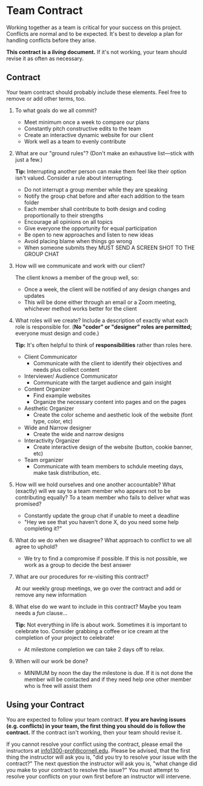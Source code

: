 # Team Contract

Working together as a team is critical for your success on this project. Conflicts are normal and to be expected. It's best to develop a plan for handling conflicts before they arise.

**This contract is a _living_ document.** If it's not working, your team should revise it as often as necessary.

## Contract

Your team contract should probably include these elements. Feel free to remove or add other terms, too.

1. To what goals do we all commit?

    - Meet minimum once a week to compare our plans
    - Constantly pitch constructive edits to the team
    - Create an interactive dynamic website for our client
    - Work well as a team to evenly contribute

2. What are our "ground rules"? (Don't make an exhaustive list—stick with just a few.)

    **Tip:** Interrupting another person can make them feel like their option isn't valued. Consider a rule about interrupting.

    - Do not interrupt a group member while they are speaking
    - Notify the group chat before and after each addition to the team folder
    - Each member shall contribute to both design and coding proportionally to their strengths
    - Encourage all opinions on all topics
    - Give everyone the opportunity for equal participation
    - Be open to new approaches and listen to new ideas
    - Avoid placing blame when things go wrong
    - When someone submits they MUST SEND A SCREEN SHOT TO THE GROUP CHAT

3. How will we communicate and work with our client?

    The client knows a member of the group well, so:
    - Once a week, the client will be notified of any design changes and updates
    - This will be done either through an email or a Zoom meeting, whichever method works better for the client

4. What roles will we create? Include a description of exactly what each role is responsible for. (**No "coder" or "designer" roles are permitted;** everyone must design and code.)

    **Tip:** It's often helpful to think of **responsibilities** rather than roles here.

    - Client Communicator
      - Communicate with the client to identify their objectives and needs plus collect content
    - Interviewer/ Audience Communicator
      - Communicate with the target audience and gain insight
    - Content Organizer
      - Find example websites
      - Organize the necessary content into pages and on the pages
    - Aesthetic Organizer
      - Create the color scheme and aesthetic look of the website (font type, color, etc)
    - Wide and Narrow designer
      - Create the wide and narrow designs
    - Interactivity Organizer
      - Create interactive design of the website (button, cookie banner, etc)
    - Team organizer
      - Communicate with team members to schdule meeting days, make task distribution, etc.


5. How will we hold ourselves and one another accountable? What (exactly) will we say to a team member who appears not to be contributing equally? To a team member who fails to deliver what was promised?

    - Constantly update the group chat if unable to meet a deadline
    - "Hey we see that you haven't done X, do you need some help completing it?"

6. What do we do when we disagree? What approach to conflict to we all agree to uphold?

    - We try to find a compromise if possible. If this is not possible, we work as a group to decide the best answer

7. What are our procedures for re-visiting this contract?

    At our weekly group meetings, we go over the contract and add or remove any new information

8. What else do we want to include in this contract? Maybe you team needs a _fun_ clause...

    **Tip:** Not everything in life is about work. Sometimes it is important to celebrate too. Consider grabbing a coffee or ice cream at the completion of your project to celebrate!

    - At milestone completion we can take 2 days off to relax.

9. When will our work be done?

    - MINIMUM by noon the day the milestone is due. If it is not done the member will be contacted and if they need help one other member who is free will assist them

## Using your Contract

You are expected to follow your team contract. **If you are having issues (e.g. conflicts) in your team, the first thing you should do is follow the contract.** If the contract isn't working, then your team should revise it.

If you cannot resolve your conflict using the contract, please email the instructors at <info1300-prof@cornell.edu>. Please be advised, that the first thing the instructor will ask you is, "did you try to resolve your issue with the contract?" The next question the instructor will ask you is, "what change did you make to your contract to resolve the issue?" You must attempt to resolve your conflicts on your own first before an instructor will intervene.
